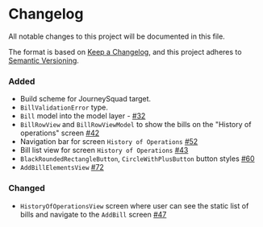 # Changelog

All notable changes to this project will be documented in this file.

The format is based on [Keep a Changelog](https://keepachangelog.com/en/1.0.0/),
and this project adheres to [Semantic Versioning](https://semver.org/spec/v2.0.0.html).

### Added 

- Build scheme for JourneySquad target.
- `BillValidationError` type.
- `Bill` model into the model layer - [#32](https://github.com/ios-course/link-team-project/pull/32)
- `BillRowView` and `BillRowViewModel` to show the bills on the "History of operations" screen [#42](https://github.com/ios-course/link-team-project/issues/42)
- Navigation bar for screen `History of Operations` [#52](https://github.com/ios-course/link-team-project/pull/52)
- Bill list view for screen `History of Operations` [#43](https://github.com/ios-course/link-team-project/issues/43)
- `BlackRoundedRectangleButton`, `CircleWithPlusButton` button styles [#60](https://github.com/ios-course/link-team-project/pull/60)
- `AddBillElementsView` [#72](https://github.com/ios-course/link-team-project/pull/72)

### Changed
- `HistoryOfOperationsView` screen where user can see the static list of bills and navigate to the `AddBill` screen [#47](https://github.com/ios-course/link-team-project/issues/47)

